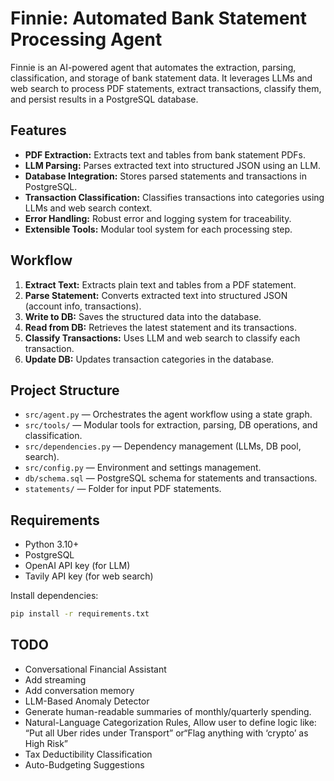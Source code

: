 # Finnie: Automated Bank Statement Processing Agent

Finnie is an AI-powered agent that automates the extraction, parsing, classification, and storage of bank statement data. It leverages LLMs and web search to process PDF statements, extract transactions, classify them, and persist results in a PostgreSQL database.

## Features

- **PDF Extraction:** Extracts text and tables from bank statement PDFs.
- **LLM Parsing:** Parses extracted text into structured JSON using an LLM.
- **Database Integration:** Stores parsed statements and transactions in PostgreSQL.
- **Transaction Classification:** Classifies transactions into categories using LLMs and web search context.
- **Error Handling:** Robust error and logging system for traceability.
- **Extensible Tools:** Modular tool system for each processing step.

## Workflow

1. **Extract Text:** Extracts plain text and tables from a PDF statement.
2. **Parse Statement:** Converts extracted text into structured JSON (account info, transactions).
3. **Write to DB:** Saves the structured data into the database.
4. **Read from DB:** Retrieves the latest statement and its transactions.
5. **Classify Transactions:** Uses LLM and web search to classify each transaction.
6. **Update DB:** Updates transaction categories in the database.

## Project Structure

- `src/agent.py` — Orchestrates the agent workflow using a state graph.
- `src/tools/` — Modular tools for extraction, parsing, DB operations, and classification.
- `src/dependencies.py` — Dependency management (LLMs, DB pool, search).
- `src/config.py` — Environment and settings management.
- `db/schema.sql` — PostgreSQL schema for statements and transactions.
- `statements/` — Folder for input PDF statements.

## Requirements

- Python 3.10+
- PostgreSQL
- OpenAI API key (for LLM)
- Tavily API key (for web search)

Install dependencies:

```sh
pip install -r requirements.txt
```

## TODO

- Conversational Financial Assistant
- Add streaming
- Add conversation memory
- LLM-Based Anomaly Detector
- Generate human-readable summaries of monthly/quarterly spending.
- Natural-Language Categorization Rules, Allow user to define logic like: “Put all Uber rides under Transport” or“Flag anything with ‘crypto’ as High Risk”
- Tax Deductibility Classification
- Auto-Budgeting Suggestions
